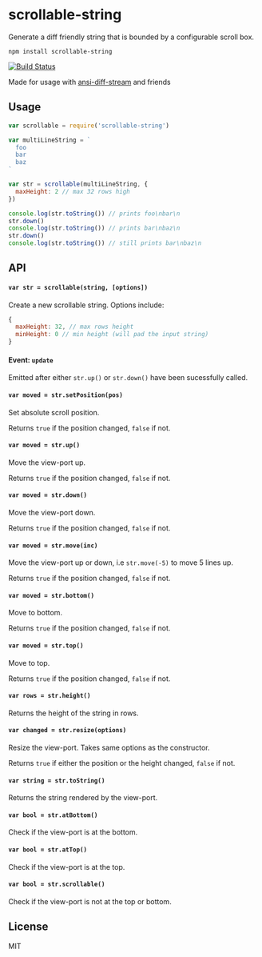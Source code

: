 # scrollable-string

Generate a diff friendly string that is bounded by a configurable scroll box.

```
npm install scrollable-string
```

[![Build Status](https://travis-ci.org/mafintosh/scrollable-string.svg?branch=master)](https://travis-ci.org/mafintosh/scrollable-string)

Made for usage with [ansi-diff-stream](https://github.com/mafintosh/ansi-diff-stream) and friends

## Usage

``` js
var scrollable = require('scrollable-string')

var multiLineString = `
  foo
  bar
  baz
`

var str = scrollable(multiLineString, {
  maxHeight: 2 // max 32 rows high
})

console.log(str.toString()) // prints foo\nbar\n
str.down()
console.log(str.toString()) // prints bar\nbaz\n
str.down()
console.log(str.toString()) // still prints bar\nbaz\n
```

## API

#### `var str = scrollable(string, [options])`

Create a new scrollable string. Options include:

``` js
{
  maxHeight: 32, // max rows height
  minHeight: 0 // min height (will pad the input string)
}
```

#### Event: `update`

Emitted after either `str.up()` or `str.down()` have been sucessfully
called.

#### `var moved = str.setPosition(pos)`

Set absolute scroll position.

Returns `true` if the position changed, `false` if not.

#### `var moved = str.up()`

Move the view-port up.

Returns `true` if the position changed, `false` if not.

#### `var moved = str.down()`

Move the view-port down.

Returns `true` if the position changed, `false` if not.

#### `var moved = str.move(inc)`

Move the view-port up or down, i.e `str.move(-5)` to move 5 lines up.

Returns `true` if the position changed, `false` if not.

#### `var moved = str.bottom()`

Move to bottom.

Returns `true` if the position changed, `false` if not.

#### `var moved = str.top()`

Move to top.

Returns `true` if the position changed, `false` if not.

#### `var rows = str.height()`

Returns the height of the string in rows.

#### `var changed = str.resize(options)`

Resize the view-port. Takes same options as the constructor.

Returns `true` if either the position or the height changed, `false` if not.

#### `var string = str.toString()`

Returns the string rendered by the view-port.

#### `var bool = str.atBottom()`

Check if the view-port is at the bottom.

#### `var bool = str.atTop()`

Check if the view-port is at the top.

#### `var bool = str.scrollable()`

Check if the view-port is not at the top or bottom.

## License

MIT
